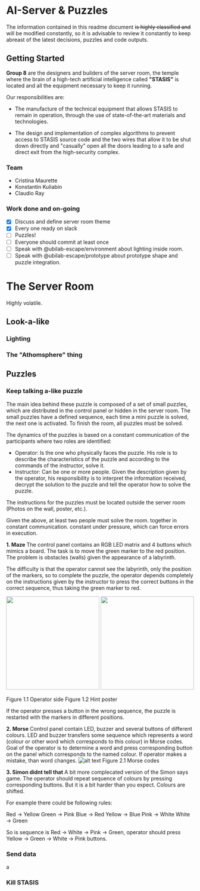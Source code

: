 # AI-Server &amp; Puzzles

The information contained in this readme document ~~is highly classified and~~ will be modified constantly, so it is advisable to review it constantly to keep abreast of the latest decisions, puzzles and code outputs.

## Getting Started
**Group 8** are the designers and builders of the server room, the temple where the brain of a high-tech artificial intelligence called **"STASIS"** is located and all the equipment necessary to keep it running.

Our responsibilities are: 

* The manufacture of the technical equipment that allows STASIS to remain in operation, through the use of state-of-the-art materials and technologies.

* The design and implementation of complex algorithms to prevent access to STASIS source code and the two wires that allow it to be shut down directly and "casually" open all the doors leading to a safe and direct exit from the high-security complex.

### Team
* Cristina Maurette
* Konstantin Kuliabin
* Claudio Ray 

### Work done and on-going
- [x] Discuss and define server room theme
- [x] Every one ready on slack
- [ ] Puzzles! 
- [ ] Everyone should commit at least once
- [ ] Speak with @ubilab-escape/environment about lighting inside room.
- [ ] Speak with @ubilab-escape/prototype about prototype shape and puzzle integration.

# The Server Room
Highly volatile.

## Look-a-like
### Lighting
### The "Athomsphere" thing

## Puzzles
### Keep talking a-like puzzle
The main idea behind these puzzle is composed of a set of small puzzles, which are distributed in the control panel or hidden in the server room. The small puzzles have a defined sequence, each time a mini puzzle is solved, the next one is activated. To finish the room, all puzzles must be solved.

The dynamics of the puzzles is based on a constant communication of the participants where two roles are identified:

* Operator: Is the one who physically faces the puzzle. His role is to describe the characteristics of the puzzle and according to the commands of the instructor, solve it. 
* Instructor: Can be one or more people. Given the description given by the operator, his responsibility is to interpret the information received, decrypt the solution to the puzzle and tell the operator how to solve the puzzle.

The instructions for the puzzles must be located outside the server room (Photos on the wall, poster, etc.). 

Given the above, at least two people must solve the room. together in constant communication. constant under pressure, which can force errors in execution. 


**1. Maze**
The control panel contains an RGB LED matrix and 4 buttons which mimics a board. The task is to move the green marker to the red position.  The problem is obstacles (walls) given the appearance of a labyrinth. 

The difficulty is that the operator cannot see the labyrinth, only the position of the markers, so to complete the puzzle, the operator depends completely on the instructions given by the instructor to press the correct buttons in the correct sequence, thus taking the green marker to red.

<p float="left">
  <img src="https://i.ibb.co/rp1gkPp/Operator-view.png" width="250" />
  <img src="https://i.ibb.co/8zSGD9x/Team-view.png" width="250" /> 
</p>


 
Figure 1.1 Operator side Figure 1.2 Hint poster

If the operator presses a button in the wrong sequence, the puzzle is restarted with the markers in different positions. 

**2. Morse**
Control panel contain LED, buzzer and several buttons of different colours. LED and buzzer transfers some sequence which represents a word (colour or other word which corresponds to this colour) in Morse codes. Goal of the operator is to determine a word and press corresponding button on the panel which corresponds to the named colour. If operator makes a mistake, than word changes.
![alt text](https://upload.wikimedia.org/wikipedia/commons/thumb/b/b5/International_Morse_Code.svg/800px-International_Morse_Code.svg.png)
Figure 2.1 Morse codes

**3. Simon didnt tell that**
A bit more complecated version of the Simon says game. The operator should repeat sequence of colours by pressing corresponding buttons. But it is a bit harder than you expect. Colours are shifted.

For example there could be following rules:

Red     -> Yellow
Green   -> Pink
Blue    -> Red
Yellow  -> Blue
Pink    -> White
White   -> Green

So is sequence is Red -> White -> Pink -> Green, operator should press Yellow -> Green -> White -> Pink buttons.

### Send data
a

### Kill STASIS

 
